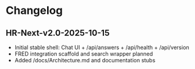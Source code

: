 # Changelog

## HR-Next-v2.0-2025-10-15
- Initial stable shell: Chat UI + /api/answers + /api/health + /api/version
- FRED integration scaffold and search wrapper planned
- Added /docs/Architecture.md and documentation stubs
